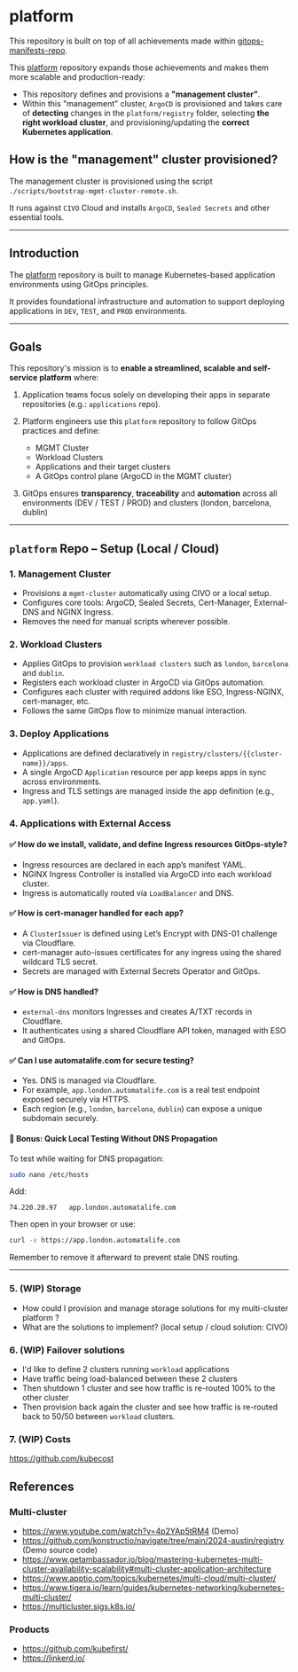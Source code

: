 # platform

This repository is built on top of all achievements made within [gitops-manifests-repo](https://github.com/juanroldan1989/gitops-manifests-repo).

This [platform](https://github.com/juanroldan1989/platform) repository expands those achievements and makes them more scalable and production-ready:

* This repository defines and provisions a **"management cluster"**.
* Within this "management" cluster, `ArgoCD` is provisioned and takes care of **detecting** changes in the `platform/registry` folder, selecting **the right workload cluster**, and provisioning/updating the **correct Kubernetes application**.

## How is the "management" cluster provisioned?

The management cluster is provisioned using the script `./scripts/bootstrap-mgmt-cluster-remote.sh`.

It runs against `CIVO` Cloud and installs `ArgoCD`, `Sealed Secrets` and other essential tools.

---

## Introduction

The [platform](https://github.com/juanroldan1989/platform) repository is built to manage Kubernetes-based application environments using GitOps principles.

It provides foundational infrastructure and automation to support deploying applications in `DEV`, `TEST`, and `PROD` environments.

---

## Goals

This repository's mission is to **enable a streamlined, scalable and self-service platform** where:

1. Application teams focus solely on developing their apps in separate repositories (e.g.: `applications` repo).

2. Platform engineers use this `platform` repository to follow GitOps practices and define:

   * MGMT Cluster
   * Workload Clusters
   * Applications and their target clusters
   * A GitOps control plane (ArgoCD in the MGMT cluster)

3. GitOps ensures **transparency**, **traceability** and **automation** across all environments (DEV / TEST / PROD) and clusters (london, barcelona, dublin)

---

## `platform` Repo – Setup (Local / Cloud)

### 1. Management Cluster

* Provisions a `mgmt-cluster` automatically using CIVO or a local setup.
* Configures core tools: ArgoCD, Sealed Secrets, Cert-Manager, External-DNS and NGINX Ingress.
* Removes the need for manual scripts wherever possible.

### 2. Workload Clusters

* Applies GitOps to provision `workload clusters` such as `london`, `barcelona` and `dublin`.
* Registers each workload cluster in ArgoCD via GitOps automation.
* Configures each cluster with required addons like ESO, Ingress-NGINX, cert-manager, etc.
* Follows the same GitOps flow to minimize manual interaction.

### 3. Deploy Applications

* Applications are defined declaratively in `registry/clusters/{{cluster-name}}/apps`.
* A single ArgoCD `Application` resource per app keeps apps in sync across environments.
* Ingress and TLS settings are managed inside the app definition (e.g., `app.yaml`).

### 4. Applications with External Access

#### ✅ How do we install, validate, and define Ingress resources GitOps-style?

* Ingress resources are declared in each app’s manifest YAML.
* NGINX Ingress Controller is installed via ArgoCD into each workload cluster.
* Ingress is automatically routed via `LoadBalancer` and DNS.

#### ✅ How is cert-manager handled for each app?

* A `ClusterIssuer` is defined using Let’s Encrypt with DNS-01 challenge via Cloudflare.
* cert-manager auto-issues certificates for any ingress using the shared wildcard TLS secret.
* Secrets are managed with External Secrets Operator and GitOps.

#### ✅ How is DNS handled?

* `external-dns` monitors Ingresses and creates A/TXT records in Cloudflare.
* It authenticates using a shared Cloudflare API token, managed with ESO and GitOps.

#### ✅ Can I use automatalife.com for secure testing?

* Yes. DNS is managed via Cloudflare.
* For example, `app.london.automatalife.com` is a real test endpoint exposed securely via HTTPS.
* Each region (e.g., `london`, `barcelona`, `dublin`) can expose a unique subdomain securely.

#### 🧪 Bonus: Quick Local Testing Without DNS Propagation

To test while waiting for DNS propagation:

```bash
sudo nano /etc/hosts
```

Add:

```text
74.220.20.97   app.london.automatalife.com
```

Then open in your browser or use:

```bash
curl -v https://app.london.automatalife.com
```

Remember to remove it afterward to prevent stale DNS routing.

---

### 5. (WIP) Storage

- How could I provision and manage storage solutions for my multi-cluster platform ?
- What are the solutions to implement? (local setup / cloud solution: CIVO)

### 6. (WIP) Failover solutions

- I'd like to define 2 clusters running `workload` applications
- Have traffic being load-balanced between these 2 clusters
- Then shutdown 1 cluster and see how traffic is re-routed 100% to the other cluster
- Then provision back again the cluster and see how traffic is re-routed back to 50/50 between `workload` clusters.

### 7. (WIP) Costs

https://github.com/kubecost

## References

### Multi-cluster

- https://www.youtube.com/watch?v=4p2YAp5tRM4 (Demo)
- https://github.com/konstructio/navigate/tree/main/2024-austin/registry (Demo source code)
- https://www.getambassador.io/blog/mastering-kubernetes-multi-cluster-availability-scalability#multi-cluster-application-architecture
- https://www.apptio.com/topics/kubernetes/multi-cloud/multi-cluster/
- https://www.tigera.io/learn/guides/kubernetes-networking/kubernetes-multi-cluster/
- https://multicluster.sigs.k8s.io/

### Products

- https://github.com/kubefirst/
- https://linkerd.io/
